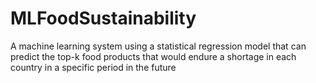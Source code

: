 # MLFoodSustainability
A machine learning system using a statistical regression model that can predict the top-k food products that would endure a shortage in each country in a specific period in the future
